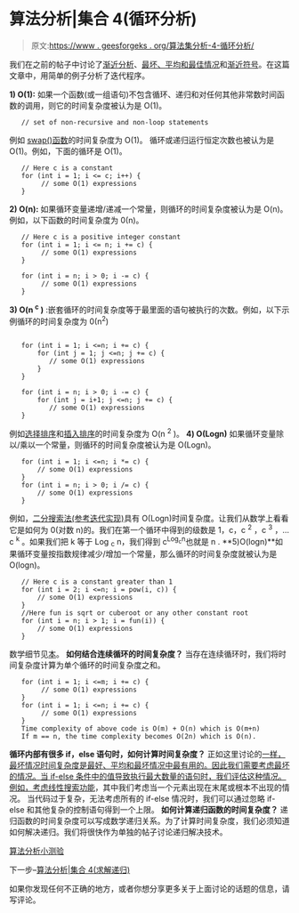# 算法分析|集合 4(循环分析)

> 原文:[https://www . geesforgeks . org/算法集分析-4-循环分析/](https://www.geeksforgeeks.org/analysis-of-algorithms-set-4-analysis-of-loops/)

我们在之前的帖子中讨论了[渐近分析](https://www.geeksforgeeks.org/analysis-of-algorithms-set-1-asymptotic-analysis/)、[最坏、平均和最佳情况](https://www.geeksforgeeks.org/analysis-of-algorithms-set-2-asymptotic-analysis/)和[渐近符号](https://www.geeksforgeeks.org/analysis-of-algorithms-set-3asymptotic-notations/)。在这篇文章中，用简单的例子分析了迭代程序。

**1) O(1):** 如果一个函数(或一组语句)不包含循环、递归和对任何其他非常数时间函数的调用，则它的时间复杂度被认为是 O(1)。

```
   // set of non-recursive and non-loop statements
```

例如 [swap()函数](https://www.geeksforgeeks.org/c-program-swap-two-numbers/)的时间复杂度为 O(1)。
循环或递归运行恒定次数也被认为是 O(1)。例如，下面的循环是 O(1)。

```
   // Here c is a constant   
   for (int i = 1; i <= c; i++) {  
        // some O(1) expressions
   }
```

**2) O(n):** 如果循环变量递增/递减一个常量，则循环的时间复杂度被认为是 O(n)。例如，以下函数的时间复杂度为 0(n)。

```
   // Here c is a positive integer constant   
   for (int i = 1; i <= n; i += c) {  
        // some O(1) expressions
   }

   for (int i = n; i > 0; i -= c) {
        // some O(1) expressions
   }
```

**3) O(n <sup>c</sup> )** :嵌套循环的时间复杂度等于最里面的语句被执行的次数。例如，以下示例循环的时间复杂度为 0(n<sup>2</sup>)

```

   for (int i = 1; i <=n; i += c) {
       for (int j = 1; j <=n; j += c) {
          // some O(1) expressions
       }
   }

   for (int i = n; i > 0; i -= c) {
       for (int j = i+1; j <=n; j += c) {
          // some O(1) expressions
   }
```

例如[选择排序](https://www.geeksforgeeks.org/selection-sort/)和[插入排序](https://www.geeksforgeeks.org/insertion-sort/)的时间复杂度为 O(n <sup>2</sup> )。
**4) O(Logn)** 如果循环变量除以/乘以一个常量，则循环的时间复杂度被认为是 O(Logn)。

```
   for (int i = 1; i <=n; i *= c) {
       // some O(1) expressions
   }
   for (int i = n; i > 0; i /= c) {
       // some O(1) expressions
   }
```

例如，[二分搜索法(参考迭代实现)](http://geeksquiz.com/binary-search/)具有 O(Logn)时间复杂度。让我们从数学上看看它是如何为 0(对数 n)的。我们在第一个循环中得到的级数是 1，c，c <sup>2</sup> ，c <sup>3</sup> ，… c <sup>k</sup> 。如果我们把 k 等于 Log <sub>c</sub> n，我们得到 c<sup>Log</sup><sub><sup>c</sup></sub><sup>n</sup>也就是 n .
**5)O(logn)**如果循环变量按指数规律减少/增加一个常量，那么循环的时间复杂度就被认为是 O(logn)。

```
   // Here c is a constant greater than 1   
   for (int i = 2; i <=n; i = pow(i, c)) { 
       // some O(1) expressions
   }
   //Here fun is sqrt or cuberoot or any other constant root
   for (int i = n; i > 1; i = fun(i)) { 
       // some O(1) expressions
   }
```

数学细节见[本](https://www.geeksforgeeks.org/time-complexity-loop-loop-variable-expands-shrinks-exponentially/)。
**如何结合连续循环的时间复杂度？**
当存在连续循环时，我们将时间复杂度计算为单个循环的时间复杂度之和。

```
   for (int i = 1; i <=m; i += c) {  
        // some O(1) expressions
   }
   for (int i = 1; i <=n; i += c) {
        // some O(1) expressions
   }
   Time complexity of above code is O(m) + O(n) which is O(m+n)
   If m == n, the time complexity becomes O(2n) which is O(n).   
```

**循环内部有很多 if，else 语句时，如何计算时间复杂度？**
正如这里讨论的[一样，最坏情况时间复杂度是最好、平均和最坏情况中最有用的。因此我们需要考虑最坏的情况。当 if-else 条件中的值导致执行最大数量的语句时，我们评估这种情况。
例如，考虑](https://www.geeksforgeeks.org/analysis-of-algorithms-set-2-asymptotic-analysis/)[线性搜索功能](https://www.geeksforgeeks.org/analysis-of-algorithms-set-2-asymptotic-analysis/)，其中我们考虑当一个元素出现在末尾或根本不出现的情况。
当代码过于复杂，无法考虑所有的 if-else 情况时，我们可以通过忽略 if-else 和其他复杂的控制语句得到一个上限。
**如何计算递归函数的时间复杂度？**
递归函数的时间复杂度可以写成数学递归关系。为了计算时间复杂度，我们必须知道如何解决递归。我们将很快作为单独的帖子讨论递归解决技术。

[算法分析小测验](http://geeksquiz.com/algorithms/analysis-of-algorithms/)

下一步–[算法分析|集合 4(求解递归)](https://www.geeksforgeeks.org/analysis-algorithm-set-4-master-method-solving-recurrences/)

如果你发现任何不正确的地方，或者你想分享更多关于上面讨论的话题的信息，请写评论。